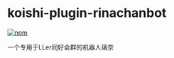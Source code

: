 # koishi-plugin-rinachanbot

[![npm](https://img.shields.io/npm/v/koishi-plugin-rinachanbot?style=flat-square)](https://www.npmjs.com/package/koishi-plugin-rinachanbot)

一个专用于LLer同好会群的机器人璃奈
